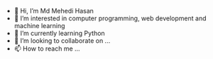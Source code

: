 - 👋 Hi, I’m Md Mehedi Hasan
- 👀 I’m interested in computer programming, web development and machine learning
- 🌱 I’m currently learning Python
- 💞️ I’m looking to collaborate on ...
- 📫 How to reach me ...

<!---
mehedii1515/mehedii1515 is a ✨ special ✨ repository because its `README.md` (this file) appears on your GitHub profile.
You can click the Preview link to take a look at your changes.
--->
